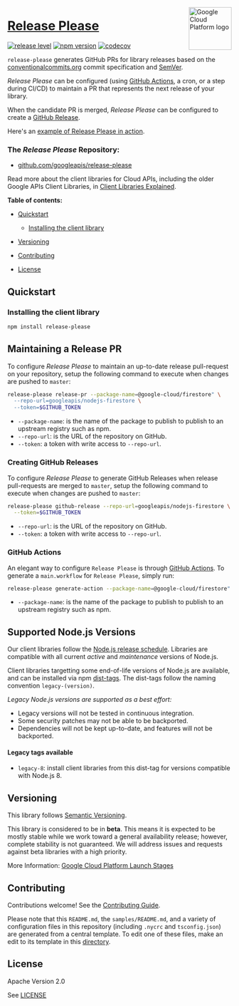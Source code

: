 [//]: # "This README.md file is auto-generated, all changes to this file will be lost."
[//]: # "To regenerate it, use `python -m synthtool`."
<img src="https://avatars2.githubusercontent.com/u/2810941?v=3&s=96" alt="Google Cloud Platform logo" title="Google Cloud Platform" align="right" height="96" width="96"/>

# [Release Please](https://github.com/googleapis/release-please)


[![release level](https://img.shields.io/badge/release%20level-beta-yellow.svg?style=flat)](https://cloud.google.com/terms/launch-stages)
[![npm version](https://img.shields.io/npm/v/release-please.svg)](https://www.npmjs.org/package/release-please)
[![codecov](https://img.shields.io/codecov/c/github/googleapis/release-please/master.svg?style=flat)](https://codecov.io/gh/googleapis/release-please)




`release-please` generates GitHub PRs for library releases based on the
[conventionalcommits.org](https://www.conventionalcommits.org) commit
specification and [SemVer](https://semver.org/).

_Release Please_ can be configured (using [GitHub Actions](https://github.com/features/actions),
a cron, or a step during CI/CD) to maintain a PR that represents the next release
of your library.

When the candidate PR is merged, _Release Please_ can be configured to create
a [GitHub Release](https://help.github.com/en/articles/creating-releases).

Here's an [example of Release Please in action](https://github.com/googleapis/nodejs-logging/pull/487).

### The _Release Please_ Repository:




* [github.com/googleapis/release-please](https://github.com/googleapis/release-please)

Read more about the client libraries for Cloud APIs, including the older
Google APIs Client Libraries, in [Client Libraries Explained][explained].

[explained]: https://cloud.google.com/apis/docs/client-libraries-explained

**Table of contents:**


* [Quickstart](#quickstart)

  * [Installing the client library](#installing-the-client-library)


* [Versioning](#versioning)
* [Contributing](#contributing)
* [License](#license)

## Quickstart

### Installing the client library

```bash
npm install release-please
```

## Maintaining a Release PR

To configure _Release Please_ to maintain an up-to-date release
pull-request on your repository, setup the following command to execute
when changes are pushed to `master`:

```bash
release-please release-pr --package-name=@google-cloud/firestore" \
  --repo-url=googleapis/nodejs-firestore \
  --token=$GITHUB_TOKEN
```

* `--package-name`: is the name of the package to publish to publish to
  an upstream registry such as npm.
* `--repo-url`: is the URL of the repository on GitHub.
* `--token`: a token with write access to `--repo-url`.

### Creating GitHub Releases

To configure _Release Please_ to generate GitHub Releases when release
pull-requests are merged to `master`, setup the following command to
execute when changes are pushed to `master`:

```bash
release-please github-release --repo-url=googleapis/nodejs-firestore \
  --token=$GITHUB_TOKEN
```

* `--repo-url`: is the URL of the repository on GitHub.
* `--token`: a token with write access to `--repo-url`.

### GitHub Actions

An elegant way to configure `Release Please` is through
[GitHub Actions](https://github.com/features/actions). To generate a
`main.workflow` for `Release Please`, simply run:

```bash
release-please generate-action --package-name=@google-cloud/firestore"
```

* `--package-name`: is the name of the package to publish to publish to
  an upstream registry such as npm.



## Supported Node.js Versions

Our client libraries follow the [Node.js release schedule](https://nodejs.org/en/about/releases/).
Libraries are compatible with all current _active_ and _maintenance_ versions of
Node.js.

Client libraries targetting some end-of-life versions of Node.js are available, and
can be installed via npm [dist-tags](https://docs.npmjs.com/cli/dist-tag).
The dist-tags follow the naming convention `legacy-(version)`.

_Legacy Node.js versions are supported as a best effort:_

* Legacy versions will not be tested in continuous integration.
* Some security patches may not be able to be backported.
* Dependencies will not be kept up-to-date, and features will not be backported.

#### Legacy tags available

* `legacy-8`: install client libraries from this dist-tag for versions
  compatible with Node.js 8.

## Versioning

This library follows [Semantic Versioning](http://semver.org/).



This library is considered to be in **beta**. This means it is expected to be
mostly stable while we work toward a general availability release; however,
complete stability is not guaranteed. We will address issues and requests
against beta libraries with a high priority.




More Information: [Google Cloud Platform Launch Stages][launch_stages]

[launch_stages]: https://cloud.google.com/terms/launch-stages

## Contributing

Contributions welcome! See the [Contributing Guide](https://github.com/googleapis/release-please/blob/master/CONTRIBUTING.md).

Please note that this `README.md`, the `samples/README.md`,
and a variety of configuration files in this repository (including `.nycrc` and `tsconfig.json`)
are generated from a central template. To edit one of these files, make an edit
to its template in this
[directory](https://github.com/googleapis/synthtool/tree/master/synthtool/gcp/templates/node_library).

## License

Apache Version 2.0

See [LICENSE](https://github.com/googleapis/release-please/blob/master/LICENSE)



[shell_img]: https://gstatic.com/cloudssh/images/open-btn.png
[projects]: https://console.cloud.google.com/project
[billing]: https://support.google.com/cloud/answer/6293499#enable-billing

[auth]: https://cloud.google.com/docs/authentication/getting-started
